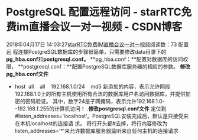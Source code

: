 # PostgreSQL 配置远程访问 - starRTC免费im直播会议一对一视频 - CSDN博客
2018年04月17日 14:03:27[starRTC免费IM直播会议一对一视频](https://me.csdn.net/elesos)阅读数：73
配置远 程连接PostgreSQL数据库的步骤很简单，只需要修改data目录下的**pg_hba.conf**和**postgresql.conf。**
**pg_hba.conf：**配置对数据库的访问权限，
**postgresql.conf：**配置PostgreSQL数据库服务器的相应的参数。
**修改pg_hba.conf文件**
- host  all    all    192.168.1.0/24    md5
新添加的内容，表示允许网段192.168.1.0上的所有主机使用所有合法的数据库用户名访问数据库，并提供加密的密码验证。
其中，数字24是子网掩码，表示允许192.168.1.0--192.168.1.255的计算机访问！
.**修改postgresql.conf文件**
定位到#listen_addresses=’localhost’。PostgreSQL安装完成后，默认是只接受来在本机localhost的连接请 求。
将行开头都#去掉，将行内容修改为listen_addresses=’*'来允许数据库服务器监听来自任何主机的连接请求

